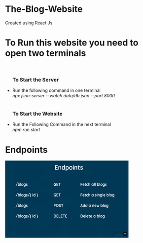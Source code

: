 # The-Blog-Website
Created using React Js

<h1>To Run this website you need to open two terminals</h1>
<br />
<ul>
  <h3>To Start the Server</h3>
  <li>Run the following command in one terminal <br /><em>npx json-server --watch data/db.json --port 8000</em></li>
  <br />
  <h3>To Start the Website</h3>
  <li>Run the Following Command in the next terminal <br /><em>npm run start</em></li>
</ul>

<h1>Endpoints</h1>
<img width="400" height="250" src = "image.png"/>

